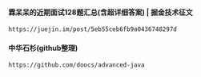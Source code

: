 #### 霖呆呆的近期面试128题汇总(含超详细答案) | 掘金技术征文
```
https://juejin.im/post/5eb55ceb6fb9a0436748297d
```

#### 中华石杉(github整理)
```
https://github.com/doocs/advanced-java
```